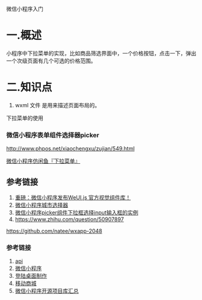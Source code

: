 微信小程序入门





# 一.概述

小程序中下拉菜单的实现，比如商品筛选界面中，一个价格按钮，点击一下，弹出一个次级页面有几个可选的价格范围。







# 二.知识点



1. wxml 文件 是用来描述页面布局的。






下拉菜单的使用





### 微信小程序表单组件选择器picker

http://www.phpos.net/xiaochengxu/zujian/549.html



[微信小程序仿闲鱼『下拉菜单』                           ](http://blog.csdn.net/sinat_17775997/article/details/53608076)



## 参考链接

1. [重磅：微信小程序发布WeUI.js 官方视觉组件库！](http://www.jianshu.com/p/c12fc1e17fff)
2. [微信小程序城市选择器](https://github.com/chenjinxinlove/citySelect)
3. [微信小程序picker组件下拉框选择input输入框的实例](http://www.jb51.net/article/124137.htm)
4. https://www.zhihu.com/question/50907897






https://github.com/natee/wxapp-2048



### 参考链接

1. [api](https://mp.weixin.qq.com/debug/wxadoc/dev/api/)
2. [微信小程序](https://mp.weixin.qq.com/cgi-bin/wx)
3. [登陆桌面制作](http://blog.csdn.net/michael_ouyang/article/details/60751291)
4. [移动商城](https://github.com/frank2019/wechat-weapp-mall)
5. [微信小程序开源项目库汇总](http://www.cnblogs.com/libin-1/p/6282324.html)